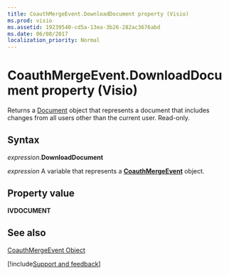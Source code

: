 ```yaml
---
title: CoauthMergeEvent.DownloadDocument property (Visio)
ms.prod: visio
ms.assetid: 19239540-cd5a-13ea-3b26-282ac3676abd
ms.date: 06/08/2017
localization_priority: Normal
---
```



# CoauthMergeEvent.DownloadDocument property (Visio)

Returns a [Document](Visio.Document.md) object that represents a document that includes changes from all users other than the current user. Read-only.


## Syntax

_expression_.**DownloadDocument**

_expression_ A variable that represents a **[CoauthMergeEvent](visio.coauthmergeevent.md)** object.


## Property value

 **IVDOCUMENT**


## See also


[CoauthMergeEvent Object](Visio.coauthmergeevent.md)

[!include[Support and feedback](~/includes/feedback-boilerplate.md)]